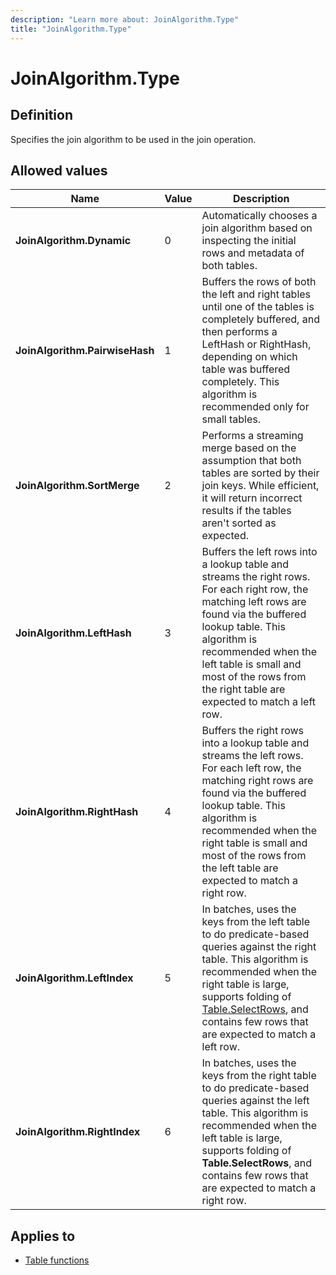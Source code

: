 ```yaml
---
description: "Learn more about: JoinAlgorithm.Type"
title: "JoinAlgorithm.Type"
---
```

# JoinAlgorithm.Type

## Definition

Specifies the join algorithm to be used in the join operation.

## Allowed values

|Name|Value|Description|
| ------- | --- | ----------- |
|**JoinAlgorithm.Dynamic**|0| Automatically chooses a join algorithm based on inspecting the initial rows and metadata of both tables.|
|**JoinAlgorithm.PairwiseHash**|1| Buffers the rows of both the left and right tables until one of the tables is completely buffered, and then performs a LeftHash or RightHash, depending on which table was buffered completely. This algorithm is recommended only for small tables.|
|**JoinAlgorithm.SortMerge**|2| Performs a streaming merge based on the assumption that both tables are sorted by their join keys. While efficient, it will return incorrect results if the tables aren't sorted as expected.|
|**JoinAlgorithm.LeftHash**|3| Buffers the left rows into a lookup table and streams the right rows. For each right row, the matching left rows are found via the buffered lookup table. This algorithm is recommended when the left table is small and most of the rows from the right table are expected to match a left row.|
|**JoinAlgorithm.RightHash**|4| Buffers the right rows into a lookup table and streams the left rows. For each left row, the matching right rows are found via the buffered lookup table. This algorithm is recommended when the right table is small and most of the rows from the left table are expected to match a right row.|
|**JoinAlgorithm.LeftIndex**|5| In batches, uses the keys from the left table to do predicate-based queries against the right table. This algorithm is recommended when the right table is large, supports folding of [Table.SelectRows](table-selectrows.md), and contains few rows that are expected to match a left row.|
|**JoinAlgorithm.RightIndex**|6| In batches, uses the keys from the right table to do predicate-based queries against the left table. This algorithm is recommended when the left table is large, supports folding of **Table.SelectRows**, and contains few rows that are expected to match a right row.|

## Applies to

* [Table functions](table-functions.md)
